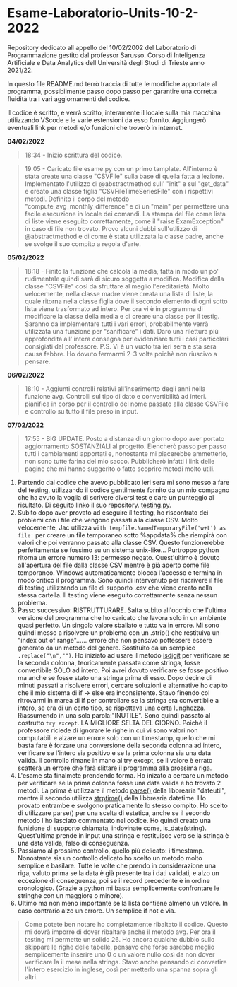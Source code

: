 # Esame-Laboratorio-Units-10-2-2022

Repository dedicato all appello del 10/02/2002 del Laboratorio di Programmazione gestito dal professor Sarusso. 
Corso di Inteligenza Artificiale e Data Analytics dell Università degli Studi di Trieste anno 2021/22.

In questo file README.md terrò traccia di tutte le modifiche apportate al programma, possibilmente passo dopo passo per garantire una corretta fluidità tra i vari aggiornamenti del codice.

Il codice è scritto, e verrà scritto, interamente il locale sulla mia macchina utilizzando VScode e le varie estensioni da esso fornito. Aggiungerò eventuali link per metodi e/o funzioni che troverò in internet.

**04/02/2022** 
> 18:34 - Inizio scrittura del codice.

> 19:05 - Caricato file esame.py con un primo tamplate. All'interno è stata create una classe "CSVFile" sulla base di quella fatta a lezione. Implementato l'utilizzo di @abstractmethod sull' "init" e sul "get_data" e creato una classe figlia "CSVFileTimeSeriesFile" con i rispettivi metodi. Definito il corpo del metodo "compute_avg_monthly_difference" e di un "main" per permettere una facile esecuzione in locale dei comandi. La stampa del file come lista di liste viene eseguito correttamente, come il "raise ExamException" in caso di file non trovato. Provo alcuni dubbi sull'utilizzo di @abstractmethod e di come è stata utilizzata la classe padre, anche se svolge il suo compito a regola d'arte. 

**05/02/2022**
> 18:18 - Finito la funzione che calcola la media, fatta in modo un po' rudimentale quindi sarà di sicuro soggetta a modifica. Modifica della classe "CSVFile" così da sfruttare al meglio l'ereditarietà. Molto velocemente, nella classe madre viene creata una lista di liste, la quale ritorna nella classe figlia dove il secondo elemento di ogni sotto lista viene trasformato ad intero. Per ora vi è in programma di modificare la classe della media e di creare una classe per il testig. Saranno da implementare tutti i vari errori, probabilmente verrà utilizzata una funzione per "sanificare" i dati. Darò una rilettura più approfondita all' intera consegna per evidenziare tutti i casi particolari consigiati dal professore. P.S. Vi è un vuoto tra ieri sera e sta sera causa febbre. Ho dovuto fermarmi 2-3 volte poichè non riuscivo a pensare.

**06/02/2022**

>18:10 - Aggiunti controlli relativi all'inserimento degli anni nella funzione avg. Controlli sul tipo di dato e convertibilità ad interi. pianifica in corso per il controllo del nome passato alla classe CSVFile e controllo su tutto il file preso in input.

**07/02/2022**

>17:55 - BIG UPDATE. Posto a distanza di un giorno dopo aver portato aggiornamento SOSTANZIALI al progetto. Elencherò passo per passo tutti i cambiamenti apportati e, nonostante mi piacerebbe ammetterlo, non sono tutte farina del mio sacco. Pubblicherò infatti i link delle pagine che mi hanno suggerito o fatto scoprire metodi molto utili.

1. Partendo dal codice che avevo pubblicato ieri sera mi sono messo a fare del testing, utilizzando il codice gentilmente fornito da un mio compagno che ha avuto la voglia di scrivere diversi test e dare un punteggio al risultato. Di seguito linko il suo repository. [testing.py](https://github.com/Jac-Zac/Programming_Lab_Exam_2022).
2. Subito dopo aver provato ad eseguire il testing, ho riscontrato dei problemi con i file che vengono passati alla classe CSV. Molto velocemente, Jac utilizza ``` with tempfile.NamedTemporaryFile('w+t') as file: ``` per creare un file temporaneo sotto %appdata% che riempirà con valori che poi verranno passato alla classe CSV. Questo funzionerebbe perfettamente se fossimo su un sistema unix-like... Purtroppo python ritorna un errore numero 13: permesso negato. Quest'ultimo è dovuto all'apertura del file dalla classe CSV mentre è già aperto come file temporaneo. Windows automaticamente blocca l'accesso e termina in modo critico il programma. Sono quindi intervenuto per riscrivere il file di testing utilizzando un file di supporto .csv che viene creato nella stessa cartella. Il testing viene eseguito correttamente senza nessun problema.
3. Passo successivo: RISTRUTTURARE. Salta subito all'occhio che l'ultima versione del programma che ho caricato che lavora solo in un ambiente quasi perfetto. Un singolo valore sballato e tutto va in errore. Mi sono quindi messo a risolvere un problema con un .strip() che restituiva un "index out of range"...... errore che non pensavo pottessere essere generato da un metodo del genere. Sostituito da un semplice ```.replace("\n","")```. Ho iniziato ad usare il metodo [isdigit](https://careerkarma.com/blog/python-isalpha-isnumeric-isalnum/#:~:text=The%20Python%20isnumeric()%20method,method%20returns%20the%20value%20False%20.) per verificare se la seconda colonna, teoricamente passata come stringa, fosse convertibile SOLO ad intero. Poi avrei dovuto verificare se fosse positivo ma anche se fosse stato una stringa prima di esso. Dopo decine di minuti passati a risolvere errori, cercare soluzioni e alternative ho capito che il mio sistema di if -> else era inconsistente. Stavo finendo col ritrovarmi in marea di if per controllare se la stringa era convertibile a intero, se era di un certo tipo, se rispettava una certa lunghezza. Riassumendo in una sola parola:"INUTILE". Sono quindi passato al costrutto ```try except```. LA MIGLIORE SELTA DEL GIORNO. Poichè il professore riciede di ignorare le righe in cui vi sono valori non computabili e alzare un errore solo con un timestamp, quello che mi basta fare è forzare una conversione della seconda colonna ad intero, verificare se l'intero sia positivo e se la prima colonna sia una data valida. Il controllo rimane in mano al try except, se il valore è errato scatterà un errore che farà slittare il programma alla prossima riga.
4. L'esame sta finalmete prendendo forma. Ho inizato a cercare un metodo per verificare se la prima colonna fosse una data valida e ho trovato 2 metodi. La prima è utilizzare il metodo [parse()](https://dateutil.readthedocs.io/en/stable/parser.html) della libbrearia "dateutil", mentre il secondo utilizza [strptime()](https://www.kite.com/python/answers/how-to-validate-a-date-string-format-in-python) della libbrearia datetime. Ho provato entrambe e svolgono praticamente lo stesso compito. Ho scelto di utilizzare parse() per una scelta di estetica, anche se il secondo metodo l'ho lasciato commentato nel codice. Ho quindi creato una funizione di supporto chiamata, indovinate come, is_date(string). Quest'ultima prende in input una stringa e restituisce vero se la stringa è una data valida, falso di conseguenza.
5. Passiamo al prossimo controllo, quello più delicato: i timestamp. Nonostante sia un controllo delicato ho scelto un metodo molto semplice e basilare. Tutte le volte che prendo in considerazione una riga, valuto prima se la data è già presente tra i dati validati, e alzo un eccezione di conseguenza, poi se il record precedente è in ordine cronologico. (Grazie a python mi basta semplicemente confrontare le stringhe con un maggiore o minore). 
6. Ultimo ma non meno importante se la lista contiene almeno un valore. In caso contrario alzo un errore. Un semplice if not e via.

> Come potete ben notare ho completamente ribaltato il codice. Questo mi dovrà imporre di dover ribaltare anche il metodo avg. Per ora il testing mi permette un solido 26. Ho ancora qualche dubbio sullo skippare le righe delle tabelle, pensavo che forse sarebbe meglio semplicemente inserire uno 0 o un valore nullo così da non dover verificare la il mese nella stringa. Stavo anche pensando ci convertire l'intero esercizio in inglese, così per metterlo una spanna sopra gli altri.
